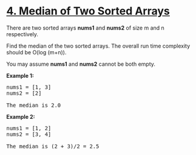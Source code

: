 <h1 class="title__20p2"><a href="https://leetcode-cn.com/problems/median-of-two-sorted-arrays/">4. Median of Two Sorted Arrays</a></h1>

<div class="notranslate"><p>There are two sorted arrays <b>nums1</b> and <b>nums2</b> of size m and n respectively.</p>

<p>Find the median of the two sorted arrays. The overall run time complexity should be O(log (m+n)).</p>

<p>You may assume <strong>nums1</strong> and <strong>nums2</strong>&nbsp;cannot be both empty.</p>

<p><b>Example 1:</b></p>

<pre>nums1 = [1, 3]
nums2 = [2]

The median is 2.0
</pre>

<p><b>Example 2:</b></p>

<pre>nums1 = [1, 2]
nums2 = [3, 4]

The median is (2 + 3)/2 = 2.5
</pre>
</div>
